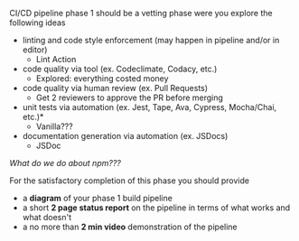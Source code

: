 CI/CD pipeline phase 1 should be a vetting phase were you explore the following ideas
- linting and code style enforcement (may happen in pipeline and/or in editor)
  - Lint Action
- code quality via tool  (ex. Codeclimate, Codacy, etc.)
  - Explored: everything costed money
- code quality via human review (ex. Pull Requests)
  - Get 2 reviewers to approve the PR before merging
- unit tests via automation (ex. Jest, Tape, Ava, Cypress, Mocha/Chai, etc.)*
  - Vanilla???
- documentation generation via automation (ex. JSDocs)
  - JSDoc

*What do we do about npm???*

For the satisfactory completion of this phase you should provide
- a **diagram** of your phase 1 build pipeline
- a short **2 page status report** on the pipeline in terms of what works and what doesn't
- a no more than **2 min video** demonstration of the pipeline

